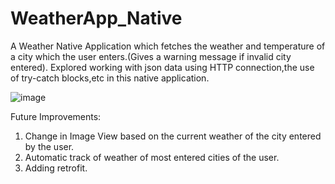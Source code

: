 # WeatherApp_Native
A Weather Native Application which fetches the weather and temperature of a city which the user enters.(Gives a warning message if invalid city entered). Explored working with json data using HTTP connection,the use of try-catch blocks,etc in this native application.

![image](https://user-images.githubusercontent.com/76823502/134424053-b2a97a76-1bf1-4656-aee3-e2880f34f141.png)

Future Improvements:
1) Change in Image View based on the current weather of the city entered by the user.
2) Automatic track of weather of most entered cities of the user.
3) Adding retrofit.

